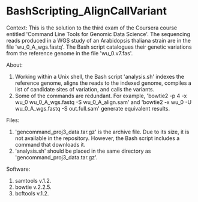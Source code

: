 # BashScripting_AlignCallVariant
Context: This is the solution to the third exam of the Coursera course entitled 'Command Line Tools for Genomic Data Science'. The sequencing reads produced in a WGS study of an Arabidopsis thaliana strain are in the file 'wu_0_A_wgs.fastq'. The Bash script catalogues their genetic variations from the reference genome in the file 'wu_0.v7.fas'.

About:
1. Working within a Unix shell, the Bash script 'analysis.sh' indexes the reference genome, aligns the reads to the indexed genome, compiles a list of candidate sites of variation, and calls the variants.
2. Some of the commands are redundant. For example, 'bowtie2 -p 4 -x wu_0 wu_0_A_wgs.fastq -S wu_0_A_align.sam' and 'bowtie2 -x wu_0 -U wu_0_A_wgs.fastq -S out.full.sam' generate equivalent results.

Files:
1. 'gencommand_proj3_data.tar.gz' is the archive file. Due to its size, it is not available in the repository. However, the Bash script includes a command that downloads it.
2. 'analysis.sh' should be placed in the same directory as 'gencommand_proj3_data.tar.gz'.

Software:
1. samtools v.1.2.
2. bowtie v.2.2.5.
3. bcftools v.1.2.
